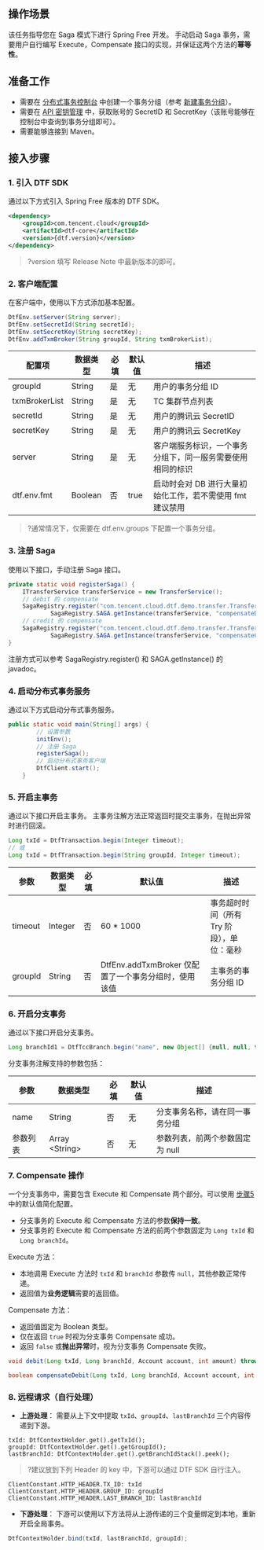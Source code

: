 ## 操作场景
该任务指导您在 Saga 模式下进行 Spring Free 开发。
手动启动 Saga 事务，需要用户自行编写 Execute，Compensate 接口的实现，并保证这两个方法的**幂等性**。

## 准备工作

- 需要在 [分布式事务控制台](https://console.cloud.tencent.com/dtf) 中创建一个事务分组（参考 [新建事务分组](https://cloud.tencent.com/document/product/1224/45930#.E6.96.B0.E5.BB.BA.E4.BA.8B.E5.8A.A1.E5.88.86.E7.BB.84)）。
- 需要在 [API 密钥管理](https://console.cloud.tencent.com/cam/capi) 中，获取账号的 SecretID 和 SecretKey（该账号能够在控制台中查询到事务分组即可）。
- 需要能够连接到 Maven。



## 接入步骤
### 1. 引入 DTF SDK

通过以下方式引入 Spring Free 版本的 DTF SDK。

```xml
<dependency>
    <groupId>com.tencent.cloud</groupId>
    <artifactId>dtf-core</artifactId>
    <version>{dtf.version}</version>
</dependency>
```

>?version 填写 Release Note 中最新版本的即可。



### 2. 客户端配置

在客户端中，使用以下方式添加基本配置。

``` java
DtfEnv.setServer(String server);
DtfEnv.setSecretId(String secretId);
DtfEnv.setSecretKey(String secretKey);
DtfEnv.addTxmBroker(String groupId, String txmBrokerList);
```

| 配置项        | 数据类型 | 必填 | 默认值 | 描述                                                         |
| ------------- | -------- | ---- | ------ | ------------------------------------------------------------ |
| groupId       | String   | 是   | 无     | 用户的事务分组 ID                                            |
| txmBrokerList | String   | 是   | 无     | TC 集群节点列表                                               |
| secretId      | String   | 是   | 无     | 用户的腾讯云 SecretID                                         |
| secretKey     | String   | 是   | 无     | 用户的腾讯云 SecretKey                                        |
| server        | String   | 是   | 无     | 客户端服务标识，一个事务分组下，同一服务需要使用相同的标识 |
| dtf.env.fmt  |  Boolean  | 否  | true  | 启动时会对 DB 进行大量初始化工作，若不需使用 fmt 建议禁用 |

>?通常情况下，仅需要在 dtf.env.groups 下配置一个事务分组。



### 3. 注册 Saga

使用以下接口，手动注册 Saga 接口。

```java
private static void registerSaga() {
    ITransferService transferService = new TransferService();
    // debit 的 compensate
    SagaRegistry.register("com.tencent.cloud.dtf.demo.transfer.TransferService.debit",
            SagaRegistry.SAGA.getInstance(transferService, "compensateDebit"));
    // credit 的 compensate
    SagaRegistry.register("com.tencent.cloud.dtf.demo.transfer.TransferService.credit",
            SagaRegistry.SAGA.getInstance(transferService, "compensateCredit"));
}
```

注册方式可以参考 SagaRegistry.register() 和 SAGA.getInstance() 的 javadoc。



### 4. 启动分布式事务服务

通过以下方式启动分布式事务服务。

```java
public static void main(String[] args) {
        // 设置参数
        initEnv();
        // 注册 Saga
        registerSaga();
        // 启动分布式事务客户端
        DtfClient.start();
    }
```


### 5. 开启主事务[](id:step5) 

通过以下接口开启主事务。
主事务注解方法正常返回时提交主事务，在抛出异常时进行回滚。

```java
Long txId = DtfTransaction.begin(Integer timeout);
// 或
Long txId = DtfTransaction.begin(String groupId, Integer timeout);
```

| 参数    | 数据类型 | 必填 | 默认值                                               | 描述                                    |
| ------- | -------- | ---- | ---------------------------------------------------- | --------------------------------------- |
| timeout | Integer  | 否   | 60 * 1000                                            | 事务超时时间（所有 Try 阶段），单位：毫秒 |
| groupId | String   | 否   | DtfEnv.addTxmBroker 仅配置了一个事务分组时，使用该值 | 主事务的事务分组 ID                      |



### 6. 开启分支事务

通过以下接口开启分支事务。

```java
Long branchId1 = DtfTccBranch.begin("name", new Object[] {null, null, this.to, this.amount});
```

分支事务注解支持的参数包括：

| 参数     | 数据类型      | 必填 | 默认值 | 描述                           |
| -------- | ------------- | ---- | ------ | ------------------------------ |
| name     | String        | 否   | 无     | 分支事务名称，请在同一事务分组 |
| 参数列表 | Array &lt;String&gt; | 否   | 无     | 参数列表，前两个参数固定为 null |



### 7. Compensate 操作

一个分支事务中，需要包含 Execute 和 Compensate 两个部分。可以使用 [步骤5](#step5) 中的默认值简化配置。

- 分支事务的 Execute 和 Compensate 方法的参数**保持一致**。
- 分支事务的 Execute 和 Compensate 方法的前两个参数固定为 `Long txId` 和 `Long branchId`。

Execute 方法：
- 本地调用 Execute 方法时 `txId` 和 `branchId` 参数传 `null`，其他参数正常传递。
- 返回值为**业务逻辑**需要的返回值。

Compensate 方法：
- 返回值固定为 Boolean 类型。
- 仅在返回 `true` 时视为分支事务 Compensate 成功。
- 返回 `false` 或**抛出异常**时，视为分支事务 Compensate 失败。

```java
void debit(Long txId, Long branchId, Account account, int amount) throws Exception;

boolean compensateDebit(Long txId, Long branchId, Account account, int amount);
```



### 8. 远程请求（自行处理）

- **上游处理**：
需要从上下文中提取 `txId`、`groupId`、`lastBranchId` 三个内容传递到下游。
```properties
txId: DtfContextHolder.get().getTxId();
groupId: DtfContextHolder.get().getGroupId();
lastBranchId: DtfContextHolder.get().getBranchIdStack().peek();
```
 >?建议放到下列 Header 的 key 中，下游可以通过 DTF SDK 自行注入。
```properties
ClientConstant.HTTP_HEADER.TX_ID: txId
ClientConstant.HTTP_HEADER.GROUP_ID: groupId
ClientConstant.HTTP_HEADER.LAST_BRANCH_ID: lastBranchId
```

- **下游处理**：
下游可以使用以下方法将从上游传递的三个变量绑定到本地，重新开启全局事务。
```java
DtfContextHolder.bind(txId, lastBranchId, groupId);
```
